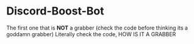 # Discord-Boost-Bot

The first one that is **NOT** a grabber
(check the code before thinking its a goddamn grabber)
Literally check the code, HOW IS IT A GRABBER
